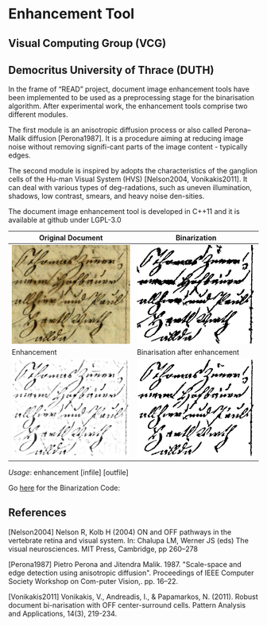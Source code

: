 # Enhancement Tool

## Visual Computing Group (VCG) 
## Democritus University of Thrace (DUTH)


In the frame of “READ” project, document image enhancement tools have been implemented to be used as a preprocessing stage for the binarisation algorithm. After experimental work, the enhancement tools comprise two different modules. 

The first module is an anisotropic diffusion process or also called Perona–Malik diffusion [Perona1987].  It is a procedure aiming at reducing image noise without removing signifi-cant parts of the image content - typically edges.

The second module is inspired by adopts the characteristics of the ganglion cells of the Hu-man Visual System (HVS) [Nelson2004, Vonikakis2011]. It can deal with various types of deg-radations, such as uneven illumination, shadows, low contrast, smears, and heavy noise den-sities. 

The document image enhancement tool is developed in C++11 and it is available at github under LGPL-3.0


Original Document | Binarization
-------------------------------|--------------------------
![Original Document](doc1.jpg) | ![Binarization](doc2.png)
Enhancement | Binarisation after enhancement
![Enhancement](doc3.png) | ![Binarization after enhancement](doc4.png)

*Usage*: enhancement [infile] [outfile]

Go [here](https://github.com/Transkribus/VCG-DUTH-ImageBinarisationTool) for the Binarization Code:  

## References

[Nelson2004] Nelson R, Kolb H (2004) ON and OFF pathways in the vertebrate retina and visual system. In: Chalupa LM, Werner JS (eds) The visual neurosciences. MIT Press, Cambridge, pp 260–278

[Perona1987] Pietro Perona and Jitendra Malik. 1987. "Scale-space and edge detection using anisotropic diffusion". Proceedings of IEEE Computer Society Workshop on Com-puter Vision,. pp. 16–22.

[Vonikakis2011] Vonikakis, V., Andreadis, I., & Papamarkos, N. (2011). Robust document bi-narisation with OFF center-surround cells. Pattern Analysis and Applications, 14(3), 219-234.



